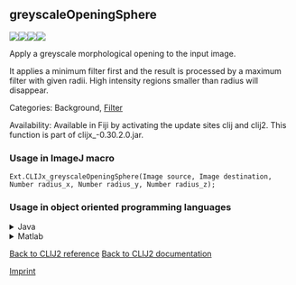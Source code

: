 ## greyscaleOpeningSphere
<img src="images/mini_empty_logo.png"/><img src="images/mini_empty_logo.png"/><img src="images/mini_clijx_logo.png"/><img src="images/mini_empty_logo.png"/>

Apply a greyscale morphological opening to the input image.

It applies a minimum filter first and the result is processed by a maximum filter with given radii.
High intensity regions smaller than radius will disappear.

Categories:  Background, [Filter](https://clij.github.io/clij2-docs/reference__filter)

Availability: Available in Fiji by activating the update sites clij and clij2.
This function is part of clijx_-0.30.2.0.jar.

### Usage in ImageJ macro
```
Ext.CLIJx_greyscaleOpeningSphere(Image source, Image destination, Number radius_x, Number radius_y, Number radius_z);
```


### Usage in object oriented programming languages



<details>

<summary>
Java
</summary>
<pre class="highlight">// init CLIJ and GPU
import net.haesleinhuepf.clijx.CLIJx;
import net.haesleinhuepf.clij.clearcl.ClearCLBuffer;
CLIJx clijx = CLIJx.getInstance();

// get input parameters
ClearCLBuffer source = clijx.push(sourceImagePlus);
destination = clijx.create(source);
int radius_x = 10;
int radius_y = 20;
int radius_z = 30;
</pre>

<pre class="highlight">
// Execute operation on GPU
clijx.greyscaleOpeningSphere(source, destination, radius_x, radius_y, radius_z);
</pre>

<pre class="highlight">
// show result
destinationImagePlus = clijx.pull(destination);
destinationImagePlus.show();

// cleanup memory on GPU
clijx.release(source);
clijx.release(destination);
</pre>

</details>



<details>

<summary>
Matlab
</summary>
<pre class="highlight">% init CLIJ and GPU
clijx = init_clatlabx();

% get input parameters
source = clijx.pushMat(source_matrix);
destination = clijx.create(source);
radius_x = 10;
radius_y = 20;
radius_z = 30;
</pre>

<pre class="highlight">
% Execute operation on GPU
clijx.greyscaleOpeningSphere(source, destination, radius_x, radius_y, radius_z);
</pre>

<pre class="highlight">
% show result
destination = clijx.pullMat(destination)

% cleanup memory on GPU
clijx.release(source);
clijx.release(destination);
</pre>

</details>



[Back to CLIJ2 reference](https://clij.github.io/clij2-docs/reference)
[Back to CLIJ2 documentation](https://clij.github.io/clij2-docs)

[Imprint](https://clij.github.io/imprint)
